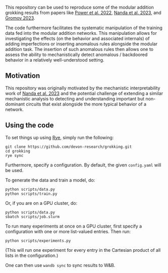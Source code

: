 This repository can be used to reproduce some of the modular addition grokking results from papers like [Power et al. 2022](https://arxiv.org/abs/2201.02177), [Nanda et al. 2023](https://arxiv.org/abs/2301.05217), and [Gromov 2023](https://arxiv.org/abs/2301.02679).

The code furthermore facilitates the systematic manipulation of the training data fed into the modular addition networks. This manipulation allows for investigating the effects (on the behavior and associated internals) of adding imperfections or inserting anomalous rules alongside the modular addition task. The insertion of such anomalous rules then allows one to assess the ability to mechanistically detect anomalous / backdoored behavior in a relatively well-understood setting.

## Motivation
This repository was originally motivated by the mechanistic interpretability work of [Nanda et al. 2023](https://arxiv.org/abs/2301.05217) and the potential challenge of extending a similar mechanistic analysis to detecting and understanding important but non-dominant circuits that exist alongside the more typical behavior of a network.

## Using the code

To set things up using [Rye](https://github.com/astral-sh/rye), simply run the following:
```
git clone https://github.com/devon-research/grokking.git
cd grokking
rye sync
```

Furthermore, specify a configuration. By default, the given `config.yaml` will be used.

To generate the data and train a model, do:
```
python scripts/data.py
python scripts/train.py
```

Or, if you are on a GPU cluster, do:
```
python scripts/data.py
sbatch scripts/job.slurm
```

To run many experiments at once on a GPU cluster, first specify a configuration with one or more list-valued entries. Then run:
```
python scripts/experiments.py
```
(This will run one experiment for every entry in the Cartesian product of all lists in the configuration.)

One can then use `wandb sync` to sync results to W&B.